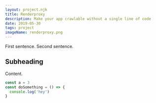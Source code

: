 ```yaml
---
layout: project.njk
title: Renderproxy
description: Make your app crawlable without a single line of code
date: 2019-05-30
tags: project
imageName: renderproxy.png
---
```


First sentence. Second sentence.

## Subheading

Content.

```js
const a = 3
const doSomething = () => {
  console.log('hey')
}
```

